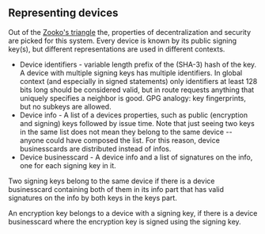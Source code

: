 ## Representing devices

Out of the [Zooko's triangle] the, properties of decentralization and security
are picked for this system. Every device is known by its public signing key(s),
but different representations are used in different contexts.

- Device identifiers - variable length prefix of the (SHA-3) hash of the key.
  A device with multiple signing keys has multiple identifiers. In global
  context (and especially in signed statements) only identifiers at least 128
  bits long should be considered valid, but in route requests anything that
  uniquely specifies a neighbor is good. GPG analogy: key fingerprints, but no
  subkeys are allowed.
- Device info - A list of a devices properties, such as public (encryption and
  signing) keys followed by issue time. Note that just seeing two keys in the
  same list does not mean they belong to the same device -- anyone could have
  composed the list. For this reason, device businesscards are distributed instead
  of infos.
- Device businesscard - A device info and a list of signatures on the info,
  one for each signing key in it.

Two signing keys belong to the same device if there is a device businesscard
containing both of them in its info part that has valid signatures on the info 
by both keys in the keys part.

An encryption key belongs to a device with a signing key, if there is a device
businesscard where the encryption key is signed using the signing key.


[Zooko's triangle]: http://en.wikipedia.org/wiki/Zooko's_triangle
